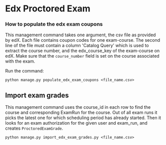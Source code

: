 # Edx  Proctored Exam

### How to populate the edx exam coupons

This management command takes one argument, the csv file as provided by edX. Each file contains coupon codes for one 
exam-course. The second line of the file must contain a column 'Catalog Query' which is used to 
extract the course number, and the edx_course_key of the exam-course on edX. Make sure that the 
`course_number` field is set on the course associated with the exam.

Run the command:
    
    python manage.py populate_edx_exam_coupons <file_name.csv>


## Import exam grades
This management command uses the course_id in each row to find the course and corresponding ExamRun 
for the course. Out of all exam runs it picks the latest one for which scheduling period has already 
started. Then it looks for an exam authorization for the given user and exam_run, and creates 
`ProctoredExamGrade`.


    python manage.py import_edx_exam_grades.py <file_name.csv>